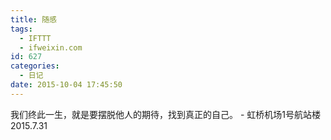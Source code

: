 ```yaml
---
title: 随感
tags:
  - IFTTT
  - ifweixin.com
id: 627
categories:
  - 日记
date: 2015-10-04 17:45:50
---
```


我们终此一生，就是要摆脱他人的期待，找到真正的自己。
           - 虹桥机场1号航站楼 2015.7.31